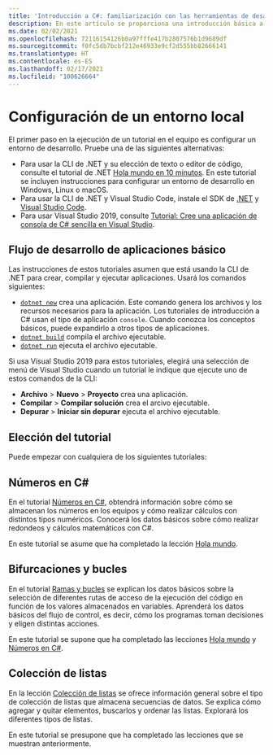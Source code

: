 ```yaml
---
title: 'Introducción a C#: familiarización con las herramientas de desarrollo'
description: En este artículo se proporciona una introducción básica a las herramientas que usará para desarrollar de C# y .NET en el equipo.
ms.date: 02/02/2021
ms.openlocfilehash: 72116154126b0a97fffe417b2807576b1d9689df
ms.sourcegitcommit: f0fc5db7bcbf212e46933e9cf2d555bb82666141
ms.translationtype: HT
ms.contentlocale: es-ES
ms.lasthandoff: 02/17/2021
ms.locfileid: "100626664"
---
```

# <a name="set-up-your-local-environment"></a>Configuración de un entorno local

El primer paso en la ejecución de un tutorial en el equipo es configurar un entorno de desarrollo. Pruebe una de las siguientes alternativas:

* Para usar la CLI de .NET y su elección de texto o editor de código, consulte el tutorial de .NET [Hola mundo en 10 minutos](https://dotnet.microsoft.com/learn/dotnet/hello-world-tutorial/intro). En este tutorial se incluyen instrucciones para configurar un entorno de desarrollo en Windows, Linux o macOS.
* Para usar la CLI de .NET y Visual Studio Code, instale el SDK de [.NET](https://dotnet.microsoft.com/download) y [Visual Studio Code](https://code.visualstudio.com/).
* Para usar Visual Studio 2019, consulte [Tutorial: Cree una aplicación de consola de C# sencilla en Visual Studio](/visualstudio/get-started/csharp/tutorial-console).

## <a name="basic-application-development-flow"></a>Flujo de desarrollo de aplicaciones básico

Las instrucciones de estos tutoriales asumen que está usando la CLI de .NET para crear, compilar y ejecutar aplicaciones. Usará los comandos siguientes:

* [`dotnet new`](../../../core/tools/dotnet-new.md) crea una aplicación. Este comando genera los archivos y los recursos necesarios para la aplicación. Los tutoriales de introducción a C# usan el tipo de aplicación `console`. Cuando conozca los conceptos básicos, puede expandirlo a otros tipos de aplicaciones.
* [`dotnet build`](../../../core/tools/dotnet-build.md) compila el archivo ejecutable.
* [`dotnet run`](../../../core/tools/dotnet-run.md) ejecuta el archivo ejecutable.

Si usa Visual Studio 2019 para estos tutoriales, elegirá una selección de menú de Visual Studio cuando un tutorial le indique que ejecute uno de estos comandos de la CLI:

* **Archivo** > **Nuevo** > **Proyecto** crea una aplicación.
* **Compilar** >  **Compilar solución** crea el arcivo ejecutable.
* **Depurar** > **Iniciar sin depurar** ejecuta el archivo ejecutable.

## <a name="pick-your-tutorial"></a>Elección del tutorial

Puede empezar con cualquiera de los siguientes tutoriales:

## <a name="numbers-in-c"></a>Números en C\#

En el tutorial [Números en C#](numbers-in-csharp-local.md), obtendrá información sobre cómo se almacenan los números en los equipos y cómo realizar cálculos con distintos tipos numéricos. Conocerá los datos básicos sobre cómo realizar redondeos y cálculos matemáticos con C#.

En este tutorial se asume que ha completado la lección [Hola mundo](hello-world.yml).

## <a name="branches-and-loops"></a>Bifurcaciones y bucles

En el tutorial [Ramas y bucles](branches-and-loops-local.md) se explican los datos básicos sobre la selección de diferentes rutas de acceso de la ejecución del código en función de los valores almacenados en variables. Aprenderá los datos básicos del flujo de control, es decir, cómo los programas toman decisiones y eligen distintas acciones.

En este tutorial se supone que ha completado las lecciones [Hola mundo](hello-world.yml) y [Números en C#](numbers-in-csharp-local.md).

## <a name="list-collection"></a>Colección de listas

En la lección [Colección de listas](arrays-and-collections.md) se ofrece información general sobre el tipo de colección de listas que almacena secuencias de datos. Se explica cómo agregar y quitar elementos, buscarlos y ordenar las listas. Explorará los diferentes tipos de listas.

En este tutorial se presupone que ha completado las lecciones que se muestran anteriormente.
